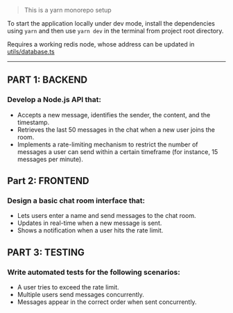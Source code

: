 > This is a yarn monorepo setup

To start the application locally under dev mode, install the dependencies using `yarn` and then use `yarn dev` in the terminal from project root directory.

Requires a working redis node, whose address can be updated in [utils/database.ts](./backend/src/utils/database.ts)

---

## PART 1: BACKEND

### Develop a Node.js API that:

- Accepts a new message, identifies the sender, the content, and the timestamp.
- Retrieves the last 50 messages in the chat when a new user joins the room.
- Implements a rate-limiting mechanism to restrict the number of messages a user can send within a certain timeframe (for instance, 15 messages per minute).

## Part 2: FRONTEND

### Design a basic chat room interface that:

- Lets users enter a name and send messages to the chat room.
- Updates in real-time when a new message is sent.
- Shows a notification when a user hits the rate limit.

## PART 3: TESTING

### Write automated tests for the following scenarios:

- A user tries to exceed the rate limit.
- Multiple users send messages concurrently.
- Messages appear in the correct order when sent concurrently.
